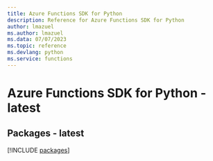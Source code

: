 ```yaml
---
title: Azure Functions SDK for Python
description: Reference for Azure Functions SDK for Python
author: lmazuel
ms.author: lmazuel
ms.data: 07/07/2023
ms.topic: reference
ms.devlang: python
ms.service: functions
---
```

# Azure Functions SDK for Python - latest
## Packages - latest
[!INCLUDE [packages](functions-index.md)]